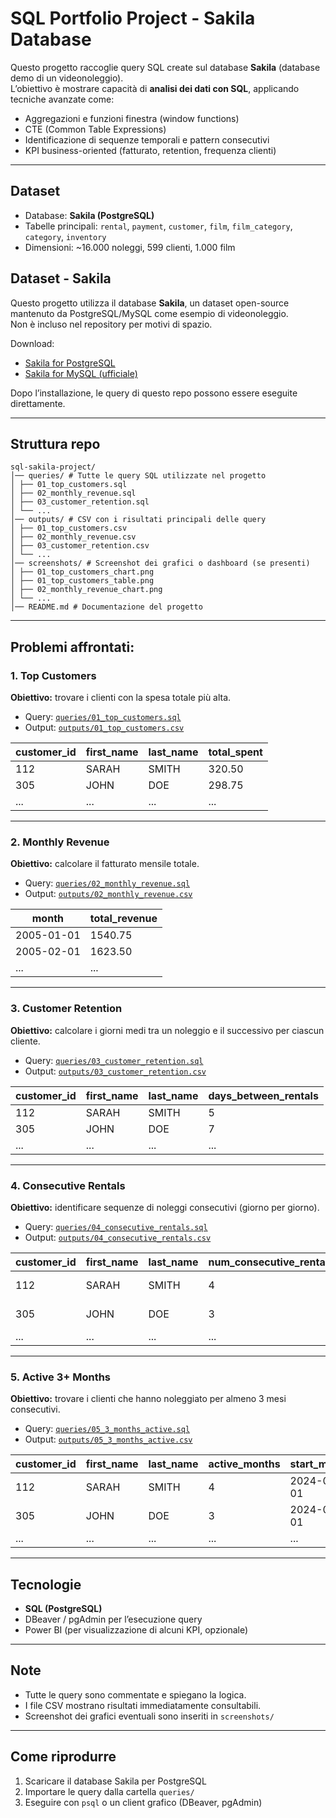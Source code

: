 # SQL Portfolio Project - Sakila Database

Questo progetto raccoglie query SQL create sul database **Sakila** (database demo di un videonoleggio).  
L’obiettivo è mostrare capacità di **analisi dei dati con SQL**, applicando tecniche avanzate come:
- Aggregazioni e funzioni finestra (window functions)
- CTE (Common Table Expressions)
- Identificazione di sequenze temporali e pattern consecutivi
- KPI business-oriented (fatturato, retention, frequenza clienti)

---

## Dataset
- Database: **Sakila (PostgreSQL)**
- Tabelle principali: `rental`, `payment`, `customer`, `film`, `film_category`, `category`, `inventory`
- Dimensioni: ~16.000 noleggi, 599 clienti, 1.000 film

## Dataset - Sakila
Questo progetto utilizza il database **Sakila**, un dataset open-source mantenuto da PostgreSQL/MySQL come esempio di videonoleggio.  
Non è incluso nel repository per motivi di spazio.  

 Download:
- [Sakila for PostgreSQL](https://github.com/jOOQ/sakila)  
- [Sakila for MySQL (ufficiale)](https://dev.mysql.com/doc/sakila/en/)  

Dopo l’installazione, le query di questo repo possono essere eseguite direttamente.

---
## Struttura repo
```
sql-sakila-project/
│── queries/ # Tutte le query SQL utilizzate nel progetto
│ ├── 01_top_customers.sql
│ ├── 02_monthly_revenue.sql
│ ├── 03_customer_retention.sql
│ └── ...
│── outputs/ # CSV con i risultati principali delle query
│ ├── 01_top_customers.csv
│ ├── 02_monthly_revenue.csv
│ ├── 03_customer_retention.csv
│ └── ...
│── screenshots/ # Screenshot dei grafici o dashboard (se presenti)
│ ├── 01_top_customers_chart.png
│ ├── 01_top_customers_table.png
│ ├── 02_monthly_revenue_chart.png
│ └── ...
│── README.md # Documentazione del progetto
```
---

## Problemi affrontati:

### 1. Top Customers
**Obiettivo:** trovare i clienti con la spesa totale più alta.  
- Query: [`queries/01_top_customers.sql`](queries/01_top_customers.sql)  
- Output: [`outputs/01_top_customers.csv`](outputs/01_top_customers.csv)

| customer_id | first_name | last_name | total_spent |
| ------------|------------|-----------|-------------|
| 112         | SARAH      | SMITH     | 320.50      |
| 305         | JOHN       | DOE       | 298.75      |
| ...         | ...        | ...       | ...         |
---

### 2. Monthly Revenue
**Obiettivo:** calcolare il fatturato mensile totale.  
- Query: [`queries/02_monthly_revenue.sql`](queries/02_monthly_revenue.sql)
- Output: [`outputs/02_monthly_revenue.csv`](outputs/02_monthly_revenue.csv)

| month      | total_revenue |
|------------|---------------|
| 2005-01-01 | 1540.75       |
| 2005-02-01 | 1623.50       |
| ...        | ...           |
---

### 3. Customer Retention
**Obiettivo:** calcolare i giorni medi tra un noleggio e il successivo per ciascun cliente.  
- Query: [`queries/03_customer_retention.sql`](queries/03_customer_retention.sql)
- Output: [`outputs/03_customer_retention.csv`](outputs/03_customer_retention.csv)

| customer_id | first_name | last_name | days_between_rentals |
|-------------|------------|-----------|----------------------|
| 112         | SARAH      | SMITH     | 5                    |
| 305         | JOHN       | DOE       | 7                    |
| ...         | ...        | ...       | ...                  |
---

### 4. Consecutive Rentals
**Obiettivo:** identificare sequenze di noleggi consecutivi (giorno per giorno).  
- Query: [`queries/04_consecutive_rentals.sql`](queries/04_consecutive_rentals.sql)
- Output: [`outputs/04_consecutive_rentals.csv`](outputs/04_consecutive_rentals.csv)

| customer_id | first_name | last_name | num_consecutive_rentals | start_date | end_date   |
|-------------|------------|-----------|-------------------------|------------|------------|
| 112         | SARAH      | SMITH     | 4                       | 2005-01-10 | 2005-01-13 |
| 305         | JOHN       | DOE       | 3                       | 2005-02-01 | 2005-02-03 |
| ...         | ...        | ...       | ...                     | ...        | ...        |
---

### 5. Active 3+ Months
**Obiettivo:** trovare i clienti che hanno noleggiato per almeno 3 mesi consecutivi.  
- Query: [`queries/05_3_months_active.sql`](queries/05_3_months_active.sql)
- Output: [`outputs/05_3_months_active.csv`](outputs/05_3_months_active.csv)  

| customer_id | first_name | last_name | active_months | start_month | end_month  | total_paid |
|-------------|------------|-----------|---------------|-------------|------------|------------|
| 112         | SARAH      | SMITH     | 4             | 2024-01-01  | 2024-04-01 | 120.50     |
| 305         | JOHN       | DOE       | 3             | 2024-02-01  | 2024-04-01 | 98.75      |
| ...         | ...        | ...       | ...           | ...         | ...        | ...        |

---

## Tecnologie
- **SQL (PostgreSQL)**
- DBeaver / pgAdmin per l’esecuzione query
- Power BI (per visualizzazione di alcuni KPI, opzionale)

---

## Note
- Tutte le query sono commentate e spiegano la logica.  
- I file CSV mostrano risultati immediatamente consultabili.  
- Screenshot dei grafici eventuali sono inseriti in `screenshots/`

---

## Come riprodurre
1. Scaricare il database Sakila per PostgreSQL  
2. Importare le query dalla cartella `queries/`  
3. Eseguire con `psql` o un client grafico (DBeaver, pgAdmin)
